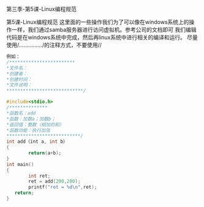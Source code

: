 第三季-第5课-Linux编程规范 

第5课-Linux编程规范
这里面的一些操作我们为了可以像在windows系统上的操作一样，我们通过samba服务器进行访问虚拟机。参考公司的文档即可
我们编辑代码是在windows系统中完成，然后再linux系统中进行相关的编译和运行。
尽量使用/*……………*/的注释方式，不要使用//
 ```C
例如：
/************************
*文件名：
*创建者：
*创建时间：
*文件说明：
****************************/
 
#include<stdio.h>
/**************
*函数名：add
*函数：加数a；加数b；
*返回值：整数（相加的和）
*函数功能：执行加法
***************************/
int add（int a, int b）
{
         return(a+b);    
}
int main()
{
         int ret;
         ret = add(200,200);
         printf("ret = %d\n",ret);
    return;
}
```